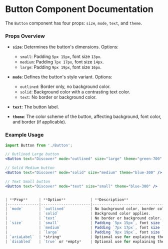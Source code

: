 # Button Component Documentation

The `Button` component has four props: `size`, `mode`, `text`, and `theme`.

### Props Overview

- **`size`**: Determines the button's dimensions. Options:
  - `small`: Padding `5px 15px`, font size `13px`.
  - `medium`: Padding `7px 17px`, font size `14px`.
  - `large`: Padding `9px 19px`, font size `16px`.

- **`mode`**: Defines the button's style variant. Options:
  - `outlined`: Border only, no background color.
  - `solid`: Background color with a contrasting text color.
  - `text`: No border or background color.

- **`text`**: The button label.

- **`theme`**: The color scheme of the button, affecting background, font color, and border (if applicable).

### Example Usage

```jsx
import Button from './Button';

// Outlined Large button
<Button text="Discover" mode="outlined" size="large" theme="green-700" />

// Solid Medium button
<Button text="Discover" mode="solid" size="medium" theme="blue-300" />

// Text Small button
<Button text="Discover" mode="text" size="small" theme="blue-300" />


| **Prop**     | **Option**           | **Description**                                    |
|--------------|----------------------|----------------------------------------------------|
| `mode`       | `outlined`           | No background color, border color applies.         |
|              | `solid`              | Background color applies.                          |
|              | `text`               | No border or background color.                     |
| `size`       | `small`              | Padding `5px 15px`, font size `13px`.              |
|              | `medium`             | Padding `7px 17px`, font size `14px`.              |
|              | `large`              | Padding `9px 19px`, font size `16px`.              |
| `ariaLabel`  | *string*             | Optional use for explaining the button use case.   |
| `disabled`   | `true` or *empty*    | Optional use for explaining the button use case.   |
